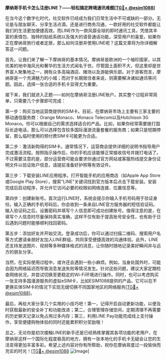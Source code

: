 **摩纳哥手机卡怎么注册LINE？——轻松搞定跨境通讯难题[[TG💪+ @esim1088](https://t.me/s/esim1088)]**

在当今这个数字化时代，社交软件已经成为我们日常生活中不可或缺的一部分。无论是与朋友聊天、分享生活点滴，还是进行商务沟通，一款好用的社交软件都能让我们的生活更加便捷高效。而LINE作为一款风靡全球的即时通讯工具，凭借其丰富的表情包、独特的贴纸系统以及强大的语音通话功能，深受用户的喜爱。如果你正在摩纳哥旅行或者定居，那么如何注册并使用LINE呢？这篇文章将为你详细解答这一问题。

首先，让我们来了解一下摩纳哥的基本情况。摩纳哥是欧洲的一个袖珍国家，以其优美的地中海风光和奢华的生活方式闻名于世。尽管国土面积不大，但这里却是世界富人聚集地之一，拥有众多高端酒店、赌场以及游艇俱乐部。对于游客而言，摩纳哥是一个充满魅力的小城；而对于长期居住者来说，则需要解决诸如通讯等问题。因此，选择一张合适的手机卡显得尤为重要。

接下来，我们就进入正题——如何在摩纳哥注册LINE账户。其实整个过程非常简单，只需要几个步骤即可完成：

第一步：购买当地运营商提供的SIM卡。目前，在摩纳哥市场上主要有三家主要的移动通信服务商：Orange Monaco、Monaco Telecom以及Hutchison 3G Monaco。你可以根据自己的需求选择适合的产品。比如，如果你经常需要拨打国际长途电话，那么可以选择包含较多国际漫游流量套餐的服务商；如果只是短期停留，那么临时使用的预付费SIM卡可能更为合适。

第二步：激活新购得的SIM卡。通常情况下，运营商会提供详细的说明书指导用户完成激活流程。按照指示操作后，你的手机应该能够正常接收信号并拨打电话了。不过需要注意的是，部分运营商可能会要求你通过官方网站或客服热线提交身份证明文件以验证账户信息，请提前准备好护照等有效证件。

第三步：下载安装LINE应用程序。打开智能手机的应用商店（如Apple App Store或Google Play Store），搜索“LINE”关键词找到官方版本后点击下载安装。安装完成后启动程序，并允许它访问必要的权限如网络连接、位置信息等。

第四步：创建新账号。首次运行LINE时，系统会提示你输入手机号码用于验证身份。输入正确的手机号码后，你会收到一条来自LINE官方服务器的短信验证码。输入验证码之后，设置密码并填写个人信息即可成功创建账号。值得注意的是，在填写个人信息时尽量保持真实准确，这样不仅有助于提高账号安全性，也有助于日后遇到问题时能够顺利找回密码。

第五步：添加好友并开始交流。登录成功后，你可以通过扫描二维码、搜索用户名等方式邀请亲朋好友加入LINE群组，共同享受便捷高效的沟通体验。此外，LINE还支持发送图片、视频等多种媒体格式的消息，让你随时随地记录美好瞬间并与远方的朋友分享。

当然，在实际使用过程中，或许还会遇到一些小麻烦。例如，当身处国外时，可能会因为网络延迟而导致消息发送失败等情况发生。针对这些问题，建议大家定期检查网络状况，并尝试切换至更稳定的Wi-Fi环境进行操作。同时，也可以考虑购买一张支持多国漫游服务的虚拟eSIM卡，比如ESIM1088提供的产品，它可以在不更换实体SIM卡的情况下实现无缝切换不同国家地区的网络服务[[TG💪+ @esim1088](https://t.me/s/esim1088)]。

最后，再给大家分享几个实用的小技巧吧！第一，记得开启自动更新功能，以便及时获取最新的安全补丁和功能改进；第二，合理管理存储空间，定期清理不再需要的历史聊天记录以免占用过多内存；第三，利用LINE Pay功能完成线上支付操作，享受便捷购物体验的同时还能累积积分奖励哦！

总之，无论你是初次接触LINE的新手还是已经熟练掌握其各项功能的老用户，在摩纳哥这样一个国际化程度极高的地方，拥有一张本地化的手机卡无疑会让您的生活变得更加丰富多彩。希望上述内容对你有所帮助，祝你在摩纳哥度过一段愉快而充实的时光！[[TG💪+ @esim1088](https://t.me/s/esim1088) ![Image](https://i.postimg.cc/4NQfJmqS/Snipaste-2025-05-13-00-14-12.png)]